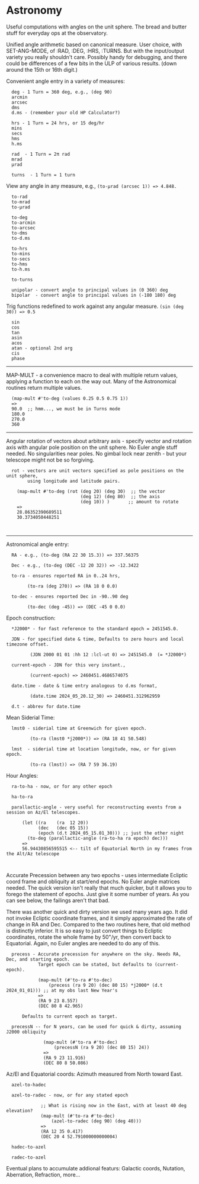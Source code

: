 # Astronomy
Useful computations with angles on the unit sphere. The bread and butter stuff for everyday ops at the observatory.

Unified angle arithmetic based on canonical measure. User choice, with SET-ANG-MODE, of :RAD, :DEG, :HRS, :TURNS. But with the input/output variety you really shouldn't care. Possibly handy for debugging, and there could be differences of a few bits in the ULP of various results. (down around the 15th or 16th digit.)

Convenient angle entry in a variety of measures:
  ```
    deg - 1 Turn = 360 deg, e.g., (deg 90)
    arcmin
    arcsec
    dms
    d.ms - (remember your old HP Calculator?)

    hrs - 1 Turn = 24 hrs, or 15 deg/hr
    mins
    secs
    hms
    h.ms
  
    rad  - 1 Turn = 2π rad
    mrad
    μrad

    turns  - 1 Turn = 1 turn
```

View any angle in any measure, e.g., ```(to-μrad (arcsec 1)) => 4.848.```
```
  to-rad
  to-mrad
  to-μrad

  to-deg
  to-arcmin
  to-arcsec
  to-dms
  to-d.ms

  to-hrs
  to-mins
  to-secs
  to-hms
  to-h.ms

  to-turns

  unipolar - convert angle to principal values in (0 360) deg
  bipolar  - convert angle to principal values in (-180 180) deg

```


Trig functions redefined to work against any angular measure. ```(sin (deg 30)) => 0.5```
```
  sin
  cos
  tan
  asin
  acos
  atan - optional 2nd arg
  cis
  phase
```
---
MAP-MULT - a convenience macro to deal with multiple return values, applying a function to each on the way out. Many of the Astronomical routines return multiple values.
```
  (map-mult #'to-deg (values 0.25 0.5 0.75 1))
  =>
  90.0  ;; hmm..., we must be in Turns mode
  180.0
  270.0
  360
```
---

Angular rotation of vectors about arbitrary axis - specify vector and rotation axis with angular pole position on the unit sphere. No Euler angle stuff needed. No singularities near poles. No gimbal lock near zenith - but your telescope might not be so forgiving.
```
  rot - vectors are unit vectors specified as pole positions on the unit sphere,
        using longitude and latitude pairs.

    (map-mult #'to-deg (rot (deg 20) (deg 30)  ;; the vector
                            (deg 12) (deg 80)  ;; the axis
                            (deg 10)) )       ;; amount to rotate
    => 
    28.86352390689511
    30.3734050448251

    
```
---
Astronomical angle entry:
```
  RA - e.g., (to-deg (RA 22 30 15.3)) => 337.56375

  Dec - e.g., (to-deg (DEC -12 20 32)) => -12.3422

  to-ra - ensures reported RA in 0..24 hrs,

        (to-ra (deg 270)) => (RA 18 0 0.0)

  to-dec - ensures reported Dec in -90..90 deg

        (to-dec (deg -45)) => (DEC -45 0 0.0)
```
Epoch construction:
```
  *J2000* - for fast reference to the standard epoch = 2451545.0.

  JDN - for specified date & time, Defaults to zero hours and local timezone offset.

         (JDN 2000 01 01 :hh 12 :lcl-ut 0) => 2451545.0  (= *J2000*)

  current-epoch - JDN for this very instant.,

         (current-epoch) => 2460451.4686574075

  date.time - date & time entry analogous to d.ms format,

         (date.time 2024_05_20.12_30) => 2460451.312962959

  d.t - abbrev for date.time
```

Mean Siderial Time:
```
  lmst0 - siderial time at Greenwich for given epoch.

         (to-ra (lmst0 *j2000*)) => (RA 18 41 50.548)

  lmst  - siderial time at location longitude, now, or for given epoch.

         (to-ra (lmst)) => (RA 7 59 36.19) 
```

Hour Angles:
```
  ra-to-ha - now, or for any other epoch

  ha-to-ra

  parallactic-angle - very useful for reconstructing events from a session on Az/El telescopes.

      (let ((ra    (ra  12 20))
            (dec   (dec 05 15))
            (epoch (d.t 2024_05_15.01_30))) ;; just the other night
        (to-deg (parallactic-angle (ra-to-ha ra epoch) dec)))
      =>
      56.94430856595515 <-- tilt of Equatorial North in my frames from the Alt/Az telescope



```

Accurate Precession between any two epochs - uses intermediate Ecliptic coord frame and obliquity at start/end epochs. No Euler angle matrices needed. The quick version isn't really that much quicker, but it allows you to forego the statement of epochs. Just give it some number of years. As you can see below, the failings aren't that bad.

There was another quick and dirty version we used many years ago. It did not invoke Ecliptic coordinate frames, and it simply approximated the rate of change in RA and Dec. Compared to the two routines here, that old method is distinctly inferior. It is so easy to just convert things to Ecliptic coordinates, rotate the whole frame by 50"/yr, then convert back to Equatorial. Again, no Euler angles are needed to do any of this.
```
  precess - Accurate precession for anywhere on the sky. Needs RA, Dec, and starting epoch.
            Target epoch can be stated, but defaults to (current-epoch).

            (map-mult (#'to-ra #'to-dec)
                (precess (ra 9 20) (dec 80 15) *j2000* (d.t 2024_01_01))) ;; at my obs last New Year's
            =>
            (RA 9 23 8.557)
            (DEC 80 8 42.965)

      Defaults to current epoch as target.

  precessN -- for N years, can be used for quick & dirty, assuming J2000 obliquity

              (map-mult (#'to-ra #'to-dec)
                  (precessN (ra 9 20) (dec 80 15) 24))
              =>
              (RA 9 23 11.916)
              (DEC 80 8 50.086)

```

Az/El and Equatorial coords: Azimuth measured from North toward East.
```
  azel-to-hadec

  azel-to-radec - now, or for any stated epoch

             ;; What is rising now in the East, with at least 40 deg elevation?
             (map-mult (#'to-ra #'to-dec)
                 (azel-to-radec (deg 90) (deg 40)))
             =>
             (RA 12 35 0.417)
             (DEC 20 4 52.791000000000004)

  hadec-to-azel

  radec-to-azel
```

Eventual plans to accumulate addional featurs: Galactic coords, Nutation, Aberration, Refraction, more...
